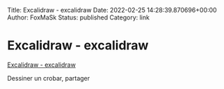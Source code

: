 Title: Excalidraw - excalidraw
Date: 2022-02-25 14:28:39.870696+00:00
Author: FoxMaSk 
Status: published
Category: link




# Excalidraw - excalidraw

[Excalidraw - excalidraw](https://excalidraw.com/)

Dessiner un crobar, partager